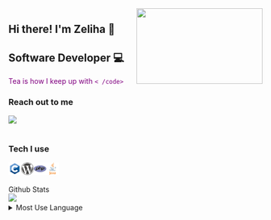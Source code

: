 <img src="https://media.giphy.com/media/fwbZnTftCXVocKzfxR/giphy.gif?cid=ecf05e47fta3ye6ab3e9tged01bnbi6v5gku35as31nx0f1x&rid=giphy.gif&ct=g" align="right" width="250" height="150">

## Hi there! I'm Zeliha  🙋

## Software Developer  💻

<font color="purple"> Tea is how I keep up with ```< /code>```</font>



### Reach out to me
[<img width="25" src="https://cdn.jsdelivr.net/npm/simple-icons@v5/icons/linkedin.svg" align="left" />][Linkedin]

<br/>
<br/>

### Tech I use
 
<img src ="https://raw.githubusercontent.com/github/explore/f3e22f0dca2be955676bc70d6214b95b13354ee8/topics/java/java.png" width="25" height ="25">
 
<img src ="https://raw.githubusercontent.com/github/explore/f3e22f0dca2be955676bc70d6214b95b13354ee8/topics/c/c.png" align="left" width="25" height ="25">

<img src ="https://raw.githubusercontent.com/github/explore/f3e22f0dca2be955676bc70d6214b95b13354ee8/topics/wordpress/wordpress.png" align="left" width="25" height ="25">

<img src ="https://raw.githubusercontent.com/github/explore/f3e22f0dca2be955676bc70d6214b95b13354ee8/topics/php/php.png" align="left" width="25" height ="25">

 
 
<br/>

<br>
<summary> 
 Github Stats 
</summary>
<img src="https://github-readme-stats.vercel.app/api?username=zelihaarslan&theme=radical">


<details>
<summary> Most Use Language 
</summary>
<img src="https://github-readme-stats.vercel.app/api/top-langs/?username=zelihaarslan&layout=compact&theme=radical">
</details> 

[Linkedin]: https://www.linkedin.com/in/zeliha-arslan06/
